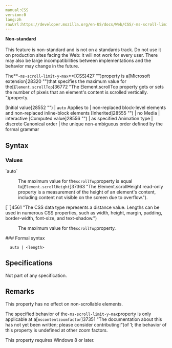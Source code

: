 ```yaml
---
manual:CSS
version:0
lang:zh
rawUrl:https://developer.mozilla.org/en-US/docs/Web/CSS/-ms-scroll-limit-y-max
---
```






**Non-standard**<br></br>This feature is non-standard and is not on a standards track. Do not use it on production sites facing the Web: it will not work for every user. There may also be large incompatibilities between implementations and the behavior may change in the future.






The**`-ms-scroll-limit-y-max`**[CSS]427 "")property is a[Microsoft extension]28320 "")that specifies the maximum value for the[`Element.scrollTop`]36772 "The Element.scrollTop property gets or sets the number of pixels that an element's content is scrolled vertically. ")property.


[Initial value]28552 "") | `auto` 
Applies to | non-replaced block-level elements and non-replaced inline-block elements 
[Inherited]28555 "") | no 
Media | interactive 
[Computed value]28556 "") | as specified 
Animation type | discrete 
Canonical order | the unique non-ambiguous order defined by the formal grammar 


## Syntax<a name="Syntax"></a>

### Values<a name="Values"></a>
<dl><dt id=''>`auto`</dt><dd>

The maximum value for the`scrollTop`property is equal to[`Element.scrollHeight`]37363 "The Element.scrollHeight read-only property is a measurement of the height of an element's content, including content not visible on the screen due to overflow.").

</dd><dt id=''>[`<length>`]4561 "The <length> CSS data type represents a distance value. Lengths can be used in numerous CSS properties, such as width, height, margin, padding, border-width, font-size, and text-shadow.")</dt><dd>

The maximum value for the`scrollTop`property.

</dd></dl>
### Formal syntax<a name="Formal_syntax"></a>

```
  auto | <length>

```

## Specifications<a name="Specifications"></a>


Not part of any specification.


## Remarks<a name="Remarks"></a>


This property has no effect on non-scrollable elements.



The specified behavior of the`-ms-scroll-limit-y-max`property is only applicable at a[`mscontentzoomfactor`]37351 "The documentation about this has not yet been written; please consider contributing!")of 1; the behavior of this property is undefined at other zoom factors.



This property requires Windows 8 or later.




